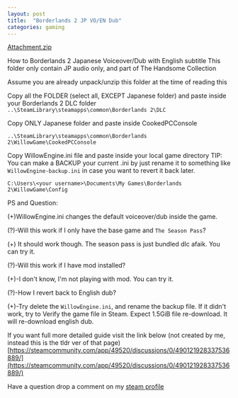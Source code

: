 ```yaml
---
layout: post
title:  "Borderlands 2 JP VO/EN Dub"
categories: gaming
---
```


[Attachment.zip](Attachment.zip)

How to Borderlands 2 Japanese Voiceover/Dub with English subtitle
This folder only contain JP audio only, and part of The Handsome Collection

Assume you are already unpack/unzip this folder at the time of reading this

Copy all the FOLDER (select all, EXCEPT Japanese folder)
and paste inside your Borderlands 2 DLC folder
`..\SteamLibrary\steamapps\common\Borderlands 2\DLC`

Copy ONLY Japanese folder and paste inside CookedPCConsole

`..\SteamLibrary\steamapps\common\Borderlands 2\WillowGame\CookedPCConsole`

Copy WillowEngine.ini file and paste inside your local game directory
TIP: You can make a BACKUP your current .ini by just rename it to
something like `WillowEngine-backup.ini` in case you want to revert it back later.

`C:\Users\<your username>\Documents\My Games\Borderlands 2\WillowGame\Config`

PS and Question:

(+)WillowEngine.ini changes the default voiceover/dub inside the game.

(?)-Will this work if I only have the base game and `The Season Pass`?

(+) It should work though. The season pass is just bundled dlc afaik.
You can try it.

(?)-Will this work if I have mod installed?

(+)-I don't know, I'm not playing with mod. You can try it.

(?)-How I revert back to English dub?

(+)-Try delete the `WillowEngine.ini`, and rename the backup file. If it didn't
work, try to Verify the game file in Steam. Expect 1.5GiB file re-download.
It will re-download english dub.

If you want full more detailed guide visit the link below
(not created by me, instead this is the tldr ver of that page)
[https://steamcommunity.com/app/49520/discussions/0/490121928337536889/](https://steamcommunity.com/app/49520/discussions/0/490121928337536889/)

Have a question drop a comment on my [steam profile](
https://steamcommunity.com/id/animalizers)